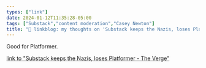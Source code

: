 ```yaml
---
types: ["link"]
date: 2024-01-12T11:35:28-05:00
tags: ["Substack","content moderation","Casey Newton"]
title: "🔗 linkblog: my thoughts on 'Substack keeps the Nazis, loses Platformer - The Verge'"
---
```

Good for Platformer.

[link to "Substack keeps the Nazis, loses Platformer - The Verge"](https://www.theverge.com/2024/1/11/24035338/substack-nazis-platformer-newsletter-switch-to-ghost)
